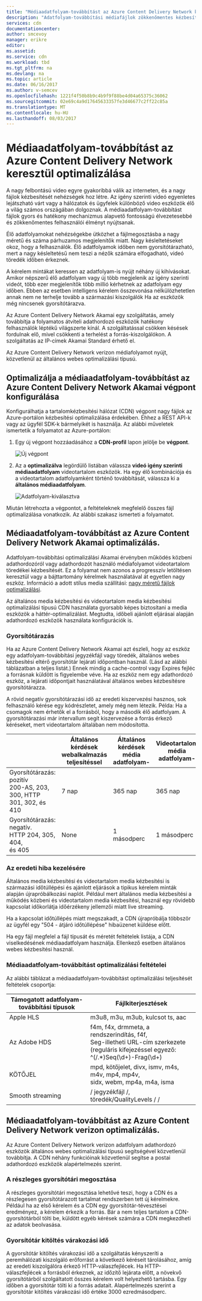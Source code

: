 ```yaml
---
title: "Médiaadatfolyam-továbbítást az Azure Content Delivery Network keresztül optimalizálása"
description: "Adatfolyam-továbbítási médiafájlok zökkenőmentes kézbesítésre optimalizálása"
services: cdn
documentationcenter: 
author: smcevoy
manager: erikre
editor: 
ms.assetid: 
ms.service: cdn
ms.workload: tbd
ms.tgt_pltfrm: na
ms.devlang: na
ms.topic: article
ms.date: 06/16/2017
ms.author: v-semcev
ms.openlocfilehash: 1221f4f50b8b9c4b9f9f88be4d04a65375c36062
ms.sourcegitcommit: 02e69c4a9d17645633357fe3d46677c2ff22c85a
ms.translationtype: MT
ms.contentlocale: hu-HU
ms.lasthandoff: 08/03/2017
---
```

# <a name="media-streaming-optimization-via-the-azure-content-delivery-network"></a>Médiaadatfolyam-továbbítást az Azure Content Delivery Network keresztül optimalizálása 
 
A nagy felbontású video egyre gyakoribbá válik az interneten, és a nagy fájlok kézbesítését nehézségek hoz létre. Az igény szerinti videó egyenletes lejátszható várt vagy a hálózatok és ügyfelek különböző video eszközök élő a világ számos országában dolgoznak. A médiaadatfolyam-továbbítást fájlok gyors és hatékony mechanizmus alapvető fontosságú élvezetesebbé és zökkenőmentes felhasználói élményt nyújtsanak.  

Élő adatfolyamokat nehézségekbe ütközhet a fájlmegosztásba a nagy méretű és száma párhuzamos megjelenítők miatt. Nagy késleltetéseket okoz, hogy a felhasználók. Élő adatfolyamok időben nem gyorsítótárazható, mert a nagy késleltetésű nem teszi a nézők számára elfogadható, videó töredék időben érkeznek. 

A kérelem mintákat keressen az adatfolyam-is nyújt néhány új kihívásokat. Amikor népszerű élő adatfolyam vagy új több megjelenik az igény szerinti videót, több ezer megjelenítők több millió kérhetnek az adatfolyam egy időben. Ebben az esetben intelligens kérelem összevonása nélkülözhetetlen annak nem ne terhelje tovább a származási kiszolgálók Ha az eszközök még nincsenek gyorsítótárazva.
 
Az Azure Content Delivery Network Akamai egy szolgáltatás, amely továbbítja a folyamatos átviteli adathordozó eszközök hatékony felhasználók léptékű világszerte kínál. A szolgáltatással csökken késések fordulnak elő, mivel csökkenti a terhelést a forrás-kiszolgálókon. A szolgáltatás az IP-címek Akamai Standard érhető el. 

Az Azure Content Delivery Network verizon médiafolyamot nyújt, közvetlenül az általános webes optimalizálási típusú.
 
## <a name="configure-an-endpoint-to-optimize-media-streaming-in-the-azure-content-delivery-network-from-akamai"></a>Optimalizálja a médiaadatfolyam-továbbítást az Azure Content Delivery Network Akamai végpont konfigurálása
 
Konfigurálhatja a tartalomkézbesítési hálózat (CDN) végpont nagy fájlok az Azure-portálon kézbesítési optimalizálása érdekében. Ehhez a REST API-k vagy az ügyfél SDK-k bármelyikét is használja. Az alábbi műveletek ismertetik a folyamatot az Azure-portálon:

1. Egy új végpont hozzáadásához a **CDN-profil** lapon jelölje be **végpont**.
  
    ![Új végpont](./media/cdn-media-streaming-optimization/01_Adding.png)

2. Az a **optimalizálva** legördülő listában válassza **videó igény szerinti médiaadatfolyam** videotartalom eszközök. Ha egy élő kombinációja és a videotartalom adatfolyamként történő továbbítását, válassza ki a **általános médiaadatfolyam**.

    ![Adatfolyam-kiválasztva](./media/cdn-media-streaming-optimization/02_Creating.png) 
 
Miután létrehozta a végpontot, a feltételeknek megfelelő összes fájl optimalizálása vonatkozik. Az alábbi szakasz ismerteti a folyamatot. 
 
## <a name="media-streaming-optimizations-for-the-azure-content-delivery-network-from-akamai"></a>Médiaadatfolyam-továbbítást az Azure Content Delivery Network Akamai optimalizálás.
 
Adatfolyam-továbbítási optimalizálási Akamai érvényben működés közbeni adathordozóról vagy adathordozót használó médiafolyamot videotartalom töredékei kézbesítését. Ez a folyamat nem azonos a progresszív letöltésen keresztül vagy a bájttartomány kérelmek használatával át egyetlen nagy eszköz. Információ a adott stílus media szállítási: [nagy méretű fájlok optimalizálási](cdn-large-file-optimization.md).


Az általános media kézbesítési és videotartalom media kézbesítési optimalizálási típusú CDN használata gyorsabb képes biztosítani a media eszközök a háttér-optimalizálást. Megtudta, időbeli ajánlott eljárásai alapján adathordozó eszközök használata konfigurációk is.

### <a name="caching"></a>Gyorsítótárazás

Ha az Azure Content Delivery Network Akamai azt észleli, hogy az eszköz egy adatfolyam-továbbítási jegyzékfájl vagy töredék, általános webes kézbesítési eltérő gyorsítótár lejárati időpontban használ. (Lásd az alábbi táblázatban a teljes listát.) Ennek mindig a cache-control vagy Expires fejléc a forrásnak küldött is figyelembe véve. Ha az eszköz nem egy adathordozó eszköz, a lejárati időpontjait használatával általános webes kézbesítésre gyorsítótárazza.

A rövid negatív gyorsítótárazási idő az eredeti kiszervezési hasznos, sok felhasználó kérése egy kódrészletet, amely még nem létezik. Példa: Ha a csomagok nem érhetők el a forrásból, hogy a második élő adatfolyam. A gyorsítótárazási már intervallum segít kiszervezése a forrás érkező kéréseket, mert videotartalom általában nem módosította.
 

|    | Általános kérdések<br> webalkalmazás<br>teljesítéssel | Általános kérdések<br> média<br> adatfolyam- | Videotartalom <br>média<br> adatfolyam-  
--- | --- | --- | ---
Gyorsítótárazás: pozitív <br> 200-AS, 203, 300, HTTP <br> 301, 302, és 410 | 7 nap |365 nap | 365 nap   
Gyorsítótárazás: negatív. <br> HTTP 204, 305, 404, <br> és 405 | None | 1 másodperc | 1 másodperc
 
### <a name="deal-with-origin-failure"></a>Az eredeti hiba kezelésére  

Általános media kézbesítési és videotartalom media kézbesítési is származási időtúllépési és ajánlott eljárások a tipikus kérelem minták alapján újrapróbálkozási naplót. Például mert általános media kézbesítési a működés közbeni és videotartalom media kézbesítési, használ egy rövidebb kapcsolat időkorlátja időérzékeny jellemzői miatt live streaming.

Ha a kapcsolat időtúllépés miatt megszakadt, a CDN újrapróbálja többször az ügyfél egy "504 - átjáró időtúllépése" hibaüzenet küldése előtt. 

Ha egy fájl megfelel a fájl típusát és méretét feltételek listája, a CDN viselkedésének médiaadatfolyam használja. Ellenkező esetben általános webes kézbesítési használ.
   
### <a name="conditions-for-media-streaming-optimization"></a>Médiaadatfolyam-továbbítást optimalizálási feltételei 

Az alábbi táblázat a médiaadatfolyam-továbbítást optimalizálási teljesítését feltételek csoportja: 
 
Támogatott adatfolyam-továbbítási típusok | Fájlkiterjesztések  
--- | ---  
Apple HLS | m3u8, m3u, m3ub, kulcsot ts, aac
Az Adobe HDS | f4m, f4x, drmmeta, a rendszerindítás, f4f,<br>Seg-illetheti URL-cím szerkezete <br> (reguláris kifejezéssel egyező: ^(/.*)Seq(\d+)-Frag(\d+)
KÖTŐJEL | mpd, kötőjelet, divx, ismv, m4s, m4v, mp4, mp4v, <br> sidx, webm, mp4a, m4a, isma
Smooth streaming | / jegyzékfájl /, töredék/QualityLevels / /
  

 
## <a name="media-streaming-optimizations-for-the-azure-content-delivery-network-from-verizon"></a>Médiaadatfolyam-továbbítást az Azure Content Delivery Network verizon optimalizálás.

Az Azure Content Delivery Network verizon adatfolyam adathordozó eszközök általános webes optimalizálási típusú segítségével közvetlenül továbbítja. A CDN néhány funkcióinak közvetlenül segítse a postai adathordozó eszközök alapértelmezés szerint.

### <a name="partial-cache-sharing"></a>A részleges gyorsítótári megosztása

A részleges gyorsítótári megosztása lehetővé teszi, hogy a CDN és a részlegesen gyorsítótárazott tartalmat rendszerben tett új kérelmekre. Például ha az első kérelem és a CDN egy gyorsítótár-tévesztései eredményez, a kérelem érkezik a forrás. Bár a nem teljes tartalom a CDN-gyorsítótárból tölti be, küldött egyéb kérések számára a CDN megkezdheti az adatok beolvasása. 

### <a name="cache-fill-wait-time"></a>Gyorsítótár kitöltés várakozási idő

 A gyorsítótár kitöltés várakozási idő a szolgáltatás kényszeríti a peremhálózati kiszolgáló erőforrást a következő kéréseit tárolásához, amíg az eredeti kiszolgálóra érkező HTTP-válaszfejlécek. Ha HTTP-válaszfejlécek a forrásból érkeznek, az időzítő lejárata előtt, a növekvő gyorsítótárból szolgáltatott összes kérelem volt helyezhető tartásba. Egy időben a gyorsítótár tölti ki a forrás adatait. Alapértelmezés szerint a gyorsítótár kitöltés várakozási idő értéke 3000 ezredmásodperc. 

